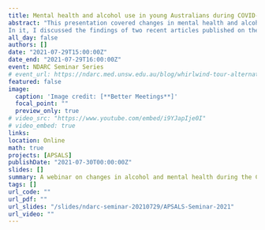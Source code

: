 ```yaml
---
title: Mental health and alcohol use in young Australians during COVID-19
abstract: "This presentation covered changes in mental health and alcohol-related harm for young Australians during COVID-19.
In it, I discussed the findings of two recent articles published on the Australian Parental Supply of Alcohol Longitudinal Study (APSALS) cohort, on changes in mental health and alcohol use/harms during the COVID-19 restrictions in mid 2020."
all_day: false
authors: []
date: "2021-07-29T15:00:00Z"
date_end: "2021-07-29T16:00:00Z"
event: NDARC Seminar Series
# event_url: https://ndarc.med.unsw.edu.au/blog/whirlwind-tour-alternative-study-designs
featured: false
image:
  caption: 'Image credit: [**Better Meetings**]'
  focal_point: ""
  preview_only: true
# video_src: "https://www.youtube.com/embed/i9YJapIje0I"
# video_embed: true
links:
location: Online
math: true
projects: [APSALS]
publishDate: "2021-07-30T00:00:00Z"
slides: []
summary: A webinar on changes in alcohol and mental health during the COVID-19 restrictions.
tags: []
url_code: ""
url_pdf: ""
url_slides: "/slides/ndarc-seminar-20210729/APSALS-Seminar-2021"
url_video: ""
---
```

